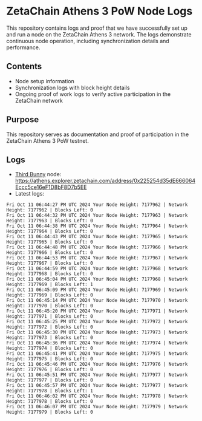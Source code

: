# ZetaChain Athens 3 PoW Node Logs
This repository contains logs and proof that we have successfully set up and run a node on the ZetaChain Athens 3 network. The logs demonstrate continuous node operation, including synchronization details and performance.

## Contents
- Node setup information
- Synchronization logs with block height details
- Ongoing proof of work logs to verify active participation in the ZetaChain network

## Purpose
This repository serves as documentation and proof of participation in the ZetaChain Athens 3 PoW testnet.

## Logs

- [Third Bunny](https://thirdbunny.xyz/) node: https://athens.explorer.zetachain.com/address/0x225254d35dE666064Eccc5ce16eF1D8bF8D7b5EE
- Latest logs:
```
Fri Oct 11 06:44:27 PM UTC 2024 Your Node Height: 7177962 | Network Height: 7177962 | Blocks Left: 0
Fri Oct 11 06:44:32 PM UTC 2024 Your Node Height: 7177963 | Network Height: 7177963 | Blocks Left: 0
Fri Oct 11 06:44:38 PM UTC 2024 Your Node Height: 7177964 | Network Height: 7177964 | Blocks Left: 0
Fri Oct 11 06:44:43 PM UTC 2024 Your Node Height: 7177965 | Network Height: 7177965 | Blocks Left: 0
Fri Oct 11 06:44:48 PM UTC 2024 Your Node Height: 7177966 | Network Height: 7177966 | Blocks Left: 0
Fri Oct 11 06:44:53 PM UTC 2024 Your Node Height: 7177967 | Network Height: 7177967 | Blocks Left: 0
Fri Oct 11 06:44:59 PM UTC 2024 Your Node Height: 7177968 | Network Height: 7177968 | Blocks Left: 0
Fri Oct 11 06:45:04 PM UTC 2024 Your Node Height: 7177968 | Network Height: 7177969 | Blocks Left: 1
Fri Oct 11 06:45:09 PM UTC 2024 Your Node Height: 7177969 | Network Height: 7177969 | Blocks Left: 0
Fri Oct 11 06:45:14 PM UTC 2024 Your Node Height: 7177970 | Network Height: 7177970 | Blocks Left: 0
Fri Oct 11 06:45:20 PM UTC 2024 Your Node Height: 7177971 | Network Height: 7177971 | Blocks Left: 0
Fri Oct 11 06:45:25 PM UTC 2024 Your Node Height: 7177972 | Network Height: 7177972 | Blocks Left: 0
Fri Oct 11 06:45:30 PM UTC 2024 Your Node Height: 7177973 | Network Height: 7177973 | Blocks Left: 0
Fri Oct 11 06:45:36 PM UTC 2024 Your Node Height: 7177974 | Network Height: 7177974 | Blocks Left: 0
Fri Oct 11 06:45:41 PM UTC 2024 Your Node Height: 7177975 | Network Height: 7177975 | Blocks Left: 0
Fri Oct 11 06:45:46 PM UTC 2024 Your Node Height: 7177976 | Network Height: 7177976 | Blocks Left: 0
Fri Oct 11 06:45:51 PM UTC 2024 Your Node Height: 7177977 | Network Height: 7177977 | Blocks Left: 0
Fri Oct 11 06:45:57 PM UTC 2024 Your Node Height: 7177977 | Network Height: 7177978 | Blocks Left: 1
Fri Oct 11 06:46:02 PM UTC 2024 Your Node Height: 7177978 | Network Height: 7177978 | Blocks Left: 0
Fri Oct 11 06:46:07 PM UTC 2024 Your Node Height: 7177979 | Network Height: 7177979 | Blocks Left: 0
```
